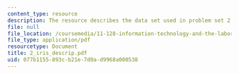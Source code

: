 ```yaml
---
content_type: resource
description: The resource describes the data set used in problem set 2.
file: null
file_location: /coursemedia/11-128-information-technology-and-the-labor-market-spring-2005/077b1155893cb21e7d0ad9968a000538_2_iris_descrip.pdf
file_type: application/pdf
resourcetype: Document
title: 2_iris_descrip.pdf
uid: 077b1155-893c-b21e-7d0a-d9968a000538
---
```

